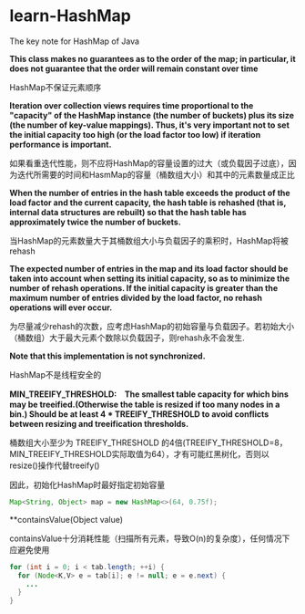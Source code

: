 # learn-HashMap
The key note for HashMap of Java

**This class makes no guarantees as to the order of the map; in particular, it does not guarantee that the order will remain constant over time**

HashMap不保证元素顺序

**Iteration over collection views requires time proportional to the "capacity" of the HashMap instance (the number of buckets) plus its size (the number of key-value mappings). Thus, it's very important not to set the initial capacity too high (or the load factor too low) if iteration performance is important.**

如果看重迭代性能，则不应将HashMap的容量设置的过大（或负载因子过底），因为迭代所需要的时间和HasmMap的容量（桶数组大小）和其中的元素数量成正比

**When the number of entries in the hash table exceeds the product of the load factor and the current capacity, the hash table is rehashed (that is, internal data structures are rebuilt) so that the hash table has approximately twice the number of buckets.**

当HashMap的元素数量大于其桶数组大小与负载因子的乘积时，HashMap将被rehash

**The expected number of entries in the map and its load factor should be taken into account when setting its initial capacity, so as to minimize the number of rehash operations. If the initial capacity is greater than the maximum number of entries divided by the load factor, no rehash operations will ever occur.**

为尽量减少rehash的次数，应考虑HashMap的初始容量与负载因子。若初始大小（桶数组）大于最大元素个数除以负载因子，则rehash永不会发生.

**Note that this implementation is not synchronized.**

HashMap不是线程安全的

**MIN_TREEIFY_THRESHOLD:　The smallest table capacity for which bins may be treeified.(Otherwise the table is resized if too many nodes in a bin.) Should be at least 4 * TREEIFY_THRESHOLD to avoid conflicts between resizing and treeification thresholds.**

桶数组大小至少为 TREEIFY_THRESHOLD 的4倍(TREEIFY_THRESHOLD=8，MIN_TREEIFY_THRESHOLD实际取值为64），才有可能红黑树化，否则以resize()操作代替treeify()

因此，初始化HashMap时最好指定初始容量
```java
Map<String, Object> map = new HashMap<>(64, 0.75f);
```

**containsValue(Object value)

containsValue十分消耗性能（扫描所有元素，导致O(n)的复杂度），任何情况下应避免使用
```java
for (int i = 0; i < tab.length; ++i) {
  for (Node<K,V> e = tab[i]; e != null; e = e.next) {
    ...
  }
}
```

